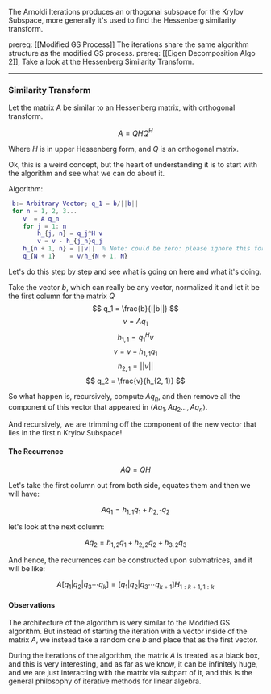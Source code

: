 The Arnoldi Iterations produces an orthogonal subspace for the Krylov Subspace, more generally it's used to find the Hessenberg similarity transform. 

prereq: [[Modified GS Process]]
The iterations share the same algorithm structure as the modified GS process. 
prereq: [[Eigen Decomposition Algo 2]], Take a look at the Hessenberg Similarity Transform. 

---

### Similarity Transform

Let the matrix A be similar to an Hessenberg matrix, with orthogonal transform. 

$$
A = QHQ^H
$$

Where $H$ is in upper Hessenberg form, and $Q$ is an orthogonal matrix. 

Ok, this is a weird concept, but the heart of understanding it is to start with the algorithm and see what we can do about it. 

Algorithm: 
```matlab
 b:= Arbitrary Vector; q_1 = b/||b||
 for n = 1, 2, 3... 
 	v  = A q_n
	for j = 1: n
		h_{j, n} = q_j^H v
		v = v - h_{j_n}q_j
	h_{n + 1, n} = ||v||  % Note: could be zero: please ignore this for now
	q_{N + 1}    = v/h_{N + 1, N}
 ```
 
 Let's do this step by step and see what is going on here and what it's doing. 
 
 Take the vector $b$, which can really be any vector, normalized it and let it be the first column for the matrix $Q$
$$
	q_1 = \frac{b}{||b||}
$$
$$
	v = Aq_1 
$$
$$
	h_{1,1} = q_1^Hv
$$
$$
	v = v - h_{1, 1}q_1
$$
$$h_{2, 1} = ||v||$$
$$
	q_2 = \frac{v}{h_{2, 1}}
$$

So what happen is, recursively, compute $Aq_n$, and then remove all the component of this vector that appeared in $\langle Aq_1, Aq_2... , Aq_n\rangle$. 

And recursively, we are trimming off the component of the new vector that lies in the first n Krylov Subspace! 


#### The Recurrence

$$AQ = QH$$

Let's take the first column out from both side, equates them and then we will have: 

$$
Aq_1 = h_{1,1}q_1 + h_{2,1}q_2
$$

let's look at the next column: 

$$
Aq_2 = h_{1,2} q_1 + h_{2,2}q_2 + h_{3,2}q_3
$$

And hence, the recurrences can be constructed upon submatrices, and it will be like: 

$$
A[q_1| q_2| q_3 \cdots q_k] = [q_1| q_2| q_3 \cdots q_{k + 1}]H_{1: k + 1, 1: k}
$$

#### Observations
The architecture of the algorithm is very similar to the Modified GS algorithm. But instead of starting the iteration with a vector inside of the matrix $A$, we instead take a random one $b$ and place that as the first vector. 

During the iterations of the algorithm, the matrix $A$ is treated as a black box, and this is very interesting, and as far as we know, it can be infinitely huge, and we are just interacting with the matrix via subpart of it, and this is the general philosophy of iterative methods for linear algebra. 

